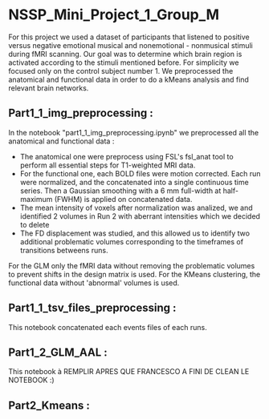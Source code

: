 # NSSP_Mini_Project_1_Group_M

For this project we used a dataset of participants that listened to positive versus negative emotional musical and nonemotional - nonmusical stimuli during fMRI scanning. 
Our goal was to determine which brain region is activated according to the stimuli mentioned before. For simplicity we focused only on the control subject number 1. We preprocessed the anatomical and functional data in order to do a kMeans analysis and find relevant brain networks. 

## Part1_1_img_preprocessing : 
In the notebook "part1_1_img_preprocessing.ipynb" we preprocessed all the anatomical and functional data : 
  - The anatomical one were preprocess using  FSL's fsl\_anat tool to perform all essential steps for T1-weighted MRI data.
  - For the functional one, each BOLD files were motion corrected. Each run were normalized, and the concatenated into a           single continuous time series. Then a Gaussian smoothing with a 6 mm full-width at half-maximum (FWHM) is applied on           concatenated data.
  - The mean intensity of voxels after normalization was analized, we and identified 2 volumes in Run 2 with aberrant intensities which we decided to delete
  - The FD displacement was studied, and this allowed us to identify two additional problematic volumes corresponding to the timeframes of transitions betweens runs.

For the GLM only the fMRI data without removing the problematic volumes to prevent shifts in the design matrix is used.
For the KMeans clustering, the functional data without 'abnormal' volumes is used.

## Part1_1_tsv_files_preprocessing : 

This notebook concatenated each events files of each runs. 

## Part1_2_GLM_AAL : 

This notebook à REMPLIR APRES QUE FRANCESCO A FINI DE CLEAN LE NOTEBOOK :)

## Part2_Kmeans : 





